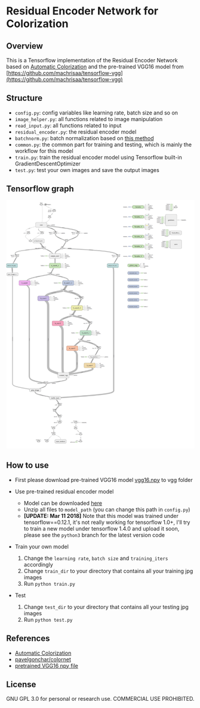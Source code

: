 # Residual Encoder Network for Colorization

## Overview

This is a Tensorflow implementation of the Residual Encoder Network based on [Automatic Colorization](http://tinyclouds.org/colorize/) and the pre-trained VGG16 model from [https://github.com/machrisaa/tensorflow-vgg](https://github.com/machrisaa/tensorflow-vgg)

## Structure

* `config.py`: config variables like learning rate, batch size and so on
* `image_helper.py`: all functions related to image manipulation
* `read_input.py`: all functions related to input
* `residual_encoder.py`: the residual encoder model
* `batchnorm.py`: batch normalization based on [this method](http://stackoverflow.com/questions/33949786/how-could-i-use-batch-normalization-in-tensorflow)
* `common.py`: the common part for training and testing, which is mainly the workflow for this model
* `train.py`: train the residual encoder model using Tensorflow built-in GradientDescentOptimizer
* `test.py`: test your own images and save the output images

## Tensorflow graph

![residual_encoder](images/residual_encoder.png)

## How to use

* First please download pre-trained VGG16 model [vgg16.npy](https://mega.nz/#!YU1FWJrA!O1ywiCS2IiOlUCtCpI6HTJOMrneN-Qdv3ywQP5poecM) to vgg folder

* Use pre-trained residual encoder model
  * Model can be downloaded [here](https://github.com/Armour/Automatic-Image-Colorization/releases/tag/1.0)
  * Unzip all files to `model_path` (you can change this path in `config.py`)
  * **[UPDATE: Mar 11 2018]** Note that this model was trained under tensorflow==0.12.1, it's not really working for tensorflow 1.0+, I'll try to train a new model under tensorflow 1.4.0 and upload it soon, please see the `python3` branch for the latest version code

* Train your own model
  1. Change the `learning rate`, `batch size` and `training_iters` accordingly
  2. Change `train_dir` to your directory that contains all your training jpg images
  3. Run `python train.py`

* Test
  1. Change `test_dir` to your directory that contains all your testing jpg images
  2. Run `python test.py`

## References

* [Automatic Colorization](http://tinyclouds.org/colorize/)
* [pavelgonchar/colornet](https://github.com/pavelgonchar/colornet)
* [pretrained VGG16 npy file](https://github.com/machrisaa/tensorflow-vgg)

## License

GNU GPL 3.0 for personal or research use. COMMERCIAL USE PROHIBITED.
